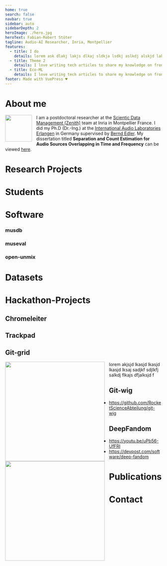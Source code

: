 ```yaml
---
home: true
search: false
navbar: true
sidebar: auto
sidebarDepth: 2
heroImage: ./hero.jpg
heroText: Fabian-Robert Stöter
tagline: Audio-AI Researcher, Inria, Montpellier
features:
  - title: I do
    details: lorem ask dlakj lakjs dlkaj sldkja lsdkj aslkdj alskjd laksj dlakj sdkl
  - title: Theme 2
    details: I love writing tech articles to share my knowledge on frontend frameworks, libraries, best practices and more.
  - title: Eco-ML
    details: I love writing tech articles to share my knowledge on frontend frameworks, libraries, best practices.
footer: Made with VuePress ♥️
---
```


# About me

<img src="frs.jpg" width="86" style="float:left; margin-right: 1em;"> I am a postdoctoral researcher at the [Scientic Data Management (Zenith)](http://www-sop.inria.fr/teams/zenith/pmwiki/pmwiki.php/Main/HomePage) team at Inria in Montpellier France. I did my Ph.D (Dr.-Ing.) at the [International Audio Laboratories Erlangen](https://www.audiolabs-erlangen.de/) in Germany supervised by [Bernd Edler](https://www.audiolabs-erlangen.de/fau/professor/edler). My dissertation titled __Separation and Count Estimation for Audio Sources Overlapping in Time and Frequency__ can be viewed [here](https://opus4.kobv.de/opus4-fau/frontdoor/index/index/docId/13114).

# Research Projects

# Students

# Software

### musdb

### museval

### open-unmix

# Datasets

# Hackathon-Projects

## Chromeleiter

## Trackpad

## Git-grid

<img src="https://camo.githubusercontent.com/c4eeb051705f27dd1d531ace4c540e8fc3954d36/687474703a2f2f692e696d6775722e636f6d2f446453686271322e6a7067" width="320" align="left" style="margin-right: 1em;">

lorem akjsjd lkasjd lkasjd lkasjd lksaj 
sadjkf sdjlkfj salkdj flkajs dfjalksjd f

## Git-wig

<img src="https://user-images.githubusercontent.com/72940/28498777-0454202e-6fa6-11e7-8a3c-9c85506013fa.gif" width="320" align="left" style="margin-right: 1em;">

* https://github.com/RocketScienceAbteilung/git-wig

## DeepFandom  <Badge text="1st Prize" type="success"/>

* https://youtu.be/uPb56-UfFRI
* https://devpost.com/software/deep-fandom

# Publications

<publications zotero_id="6408178"></publications>

# Contact